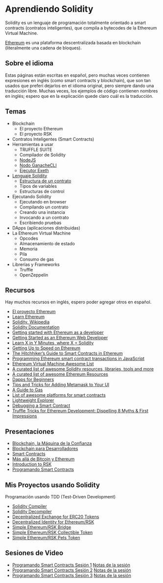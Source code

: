 # Aprendiendo Solidity

Solidity es un lenguaje de programación totalmente orientado a smart contracts (contratos inteligentes), que
compila a bytecodes de la Ethereum Virtual Machine.

[Ethereum](https://ethereum.org) es una plataforma descentralizada basada en blockchain (literalmente una cadena de
bloques).

## Sobre el idioma

Estas páginas están escritas en español, pero muchas veces contienen expresiones en inglés (como smart contracts y
blockchain), que son tan usados que preferí dejarlos en el idioma original, pero siempre dando una
traducción libre. Muchas veces, los ejemplos de código contienen nombres en inglés; espero que en
la explicación quede claro cuál es la traducción.

## Temas

- Blockchain
    - El proyecto Ethereum
    - El proyecto RSK	
- Contratos Inteligentes (Smart Contracts)
- Herramientas a usar
	- TRUFFLE SUITE 
	- Compilador de Solidity
	- [NodeJS](https://github.com/ajlopez/AprendiendoSolidity/blob/master/NodeJS.md)
	- [Nodo GanacheCLI](https://github.com/ajlopez/AprendiendoSolidity/blob/master/GanacheCLI.md)
	- [Ejecutor Exeth](https://github.com/ajlopez/AprendiendoSolidity/blob/master/Exeth.md)
- [Lenguaje Solidity](https://github.com/ajlopez/AprendiendoSolidity/blob/master/Solidity.md)
    - [Estructura de un contrato](https://github.com/ajlopez/AprendiendoSolidity/blob/master/ContractStructure.md)
    - Tipos de variables
    - Estructuras de control
- Ejecutando Solidity
    - Ejecutando en browser
    - Compilando un contrato
    - Creando una instancia
    - Invocando a un contrato
    - Escribiendo pruebas
- DApps (aplicaciones distribuidas)
- La Ethereum Virtual Machine
    - Opcodes
    - Almacenamiento de estado
    - Memoria
    - Pila
    - Consumo de gas
- Librerías y Frameworks
    - Truffle
    - OpenZeppelin

## Recursos

Hay muchos recursos en inglés, espero poder agregar otros en español.

- [El proyecto Ethereum](https://ethereum.org/)
- [Learn Ethereum](https://ethereum.network/learn)
- [Solidity, Wikipedia](https://en.wikipedia.org/wiki/Solidity)
- [Solidity Documentation](http://solidity.readthedocs.io/en/develop/)
- [Getting started with Ethereum as a developer](https://medium.com/bcgdv-engineering/getting-started-with-ethereum-as-a-developer-af20d78c49f)
- [Getting Started as an Ethereum Web Developer](https://hackernoon.com/getting-started-as-an-ethereum-web-developer-9a2a4ab47baf)
- [Learn X in Y Minutes, where X = Solidity](https://learnxinyminutes.com/docs/solidity/)
- [Getting Up to Speed on Ethereum](https://medium.com/@mattcondon/getting-up-to-speed-on-ethereum-63ed28821bbe)
- [The Hitchhiker’s Guide to Smart Contracts in Ethereum](https://blog.zeppelin.solutions/the-hitchhikers-guide-to-smart-contracts-in-ethereum-848f08001f05)
- [Programming Ethereum smart contract transactions in JavaScript](https://tokenmarket.net/blog/creating-ethereum-smart-contract-transactions-in-client-side-javascript/)
- [Ethereum Virtual Machine Awesome List](https://github.com/pirapira/awesome-ethereum-virtual-machine)
- [A curated list of awesome Solidity resources, libraries, tools and more](https://github.com/bkrem/awesome-solidity)
- [A curated list of awesome Ethereum Resources](http://awesome-ethereum.com/)
- [Dapps for Beginners](https://dappsforbeginners.wordpress.com)
- [Tips and Tricks for Adding Metamask to Your UI](https://hackernoon.com/tips-and-tricks-for-adding-metamask-to-your-ui-32728b437194)
- [A Guide to Gas](https://media.consensys.net/a-guide-to-gas-12b40d03605d)
- [List of awesome platforms for smart contracts](https://github.com/Overtorment/awesome-smart-contracts)
- [Lightweight Explorer](https://github.com/etherparty/explorer)
- [Debugging a Smart Contract](https://truffleframework.com/tutorials/debugging-a-smart-contract)
- [Truffle Tricks for Ethereum Development: Dispelling 8 Myths & First Impressions](https://medium.com/@timothyjcoulter/truffle-tricks-for-ethereum-development-dispelling-8-myths-first-impressions-880f66bf3320)

## Presentaciones

- [Blockchain, la Máquina de la Confianza](https://docs.google.com/presentation/d/1lTwEmH__qaJTLcSx1iyUM3VsGEFBJ4zFCssXrpt9j1A)
- [Blockchain para Desarrolladores](https://docs.google.com/presentation/d/1TBwl2aXjYH5lTgqoKVdDb_VAvEjhiNLBc8RNComXup8)
- [Smart Contracts](https://docs.google.com/presentation/d/16dw66tjzUs1bQ5y5rDCQ1MnkZXSfXUiu-cNDMmG9tC4)
- [Más allá de Bitcoin y Ethereum](https://docs.google.com/presentation/d/1DouPDO1LZF2RiESnemmD6OLZ8YbX2Re0Jip4NjELsg4)
- [Introduction to RSK](https://docs.google.com/presentation/d/1f7avYHnTOhLh9WMw6GKpKagltjqNgcwS0rQPlbHcgII)
- [Programando Smart Contracts](https://docs.google.com/presentation/d/1N0dbw1TGV0xcmTo1p1HNly7lauEQIs86kjVzd4InQ2I/edit#slide=id.g59b2445cbd_0_6)

## Mis Proyectos usando Solidity

Programación usando TDD (Test-Driven Development)

- [Solidity Compiler](https://github.com/ajlopez/SolidityCompiler)
- [Solidity Decompiler](https://github.com/ajlopez/Yasold)
- [Decentralized Exchange for ERC20 Tokens](https://github.com/ajlopez/Dexert)
- [Decentralized Identity for Ethereum/RSK](https://github.com/ajlopez/Idener)
- [Simple Ethereum/RSK Bridge](https://github.com/ajlopez/EthBridge)
- [Simple Ethereum/RSK Collectible Token](https://github.com/ajlopez/EthCollectible)
- [Simple Ethereum/RSK Pets Token](https://github.com/ajlopez/EthPets)

## Sesiones de Video

- [Programando Smart Contracts Sesión 1](https://www.youtube.com/watch?v=GMa8_pGr28Y) [Notas de la sesión](https://github.com/ajlopez/AprendiendoSolidity/blob/master/SM01.md)
- [Programando Smart Contracts Sesión 2](https://www.youtube.com/watch?v=TtuVvZeg8E4) [Notas de la sesión](https://github.com/ajlopez/AprendiendoSolidity/blob/master/SM02.md)
- [Programando Smart Contracts Sesión 3](https://www.youtube.com/watch?v=0MkzRRUXOcM) [Notas de la sesión](https://github.com/ajlopez/AprendiendoSolidity/blob/master/SM03.md)

